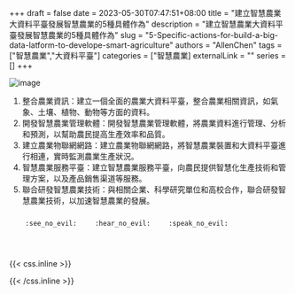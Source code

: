 +++ 
draft = false
date = 2023-05-30T07:47:51+08:00
title = "建立智慧農業大資料平臺發展智慧農業的5種具體作為"
description = "建立智慧農業大資料平臺發展智慧農業的5種具體作為"
slug = "5-Specific-actions-for-build-a-big-data-latform-to-develope-smart-agriculture"
authors = "AllenChen"
tags = ["智慧農業","大資料平臺"]
categories = ["智慧農業]
externalLink = ""
series = []
+++

![image](/images/post/A-rabbit-with-big-blue-eyes-using-server-and-looking-the-screen-with-Van-Gogh-style.jpeg)

1. 整合農業資訊：建立一個全面的農業大資料平臺，整合農業相關資訊，如氣象、土壤、植物、動物等方面的資料。
2. 開發智慧農業管理軟體：開發智慧農業管理軟體，將農業資料進行管理、分析和預測，以幫助農民提高生產效率和品質。
3. 建立農業物聯網網路：建立農業物聯網網路，將智慧農業裝置和大資料平臺進行相連，實時監測農業生產狀況。
4. 智慧農業服務平臺：建立智慧農業服務平臺，向農民提供智慧化生產技術和管理方案，以及產品銷售渠道等服務。
5. 聯合研發智慧農業技術：與相關企業、科學研究單位和高校合作，聯合研發智慧農業技術，以加速智慧農業的發展。

<p><span class="nowrap"><span class="emojify">🙈</span> <code>:see_no_evil:</code></span>  <span class="nowrap"><span class="emojify">🙉</span> <code>:hear_no_evil:</code></span>  <span class="nowrap"><span class="emojify">🙊</span> <code>:speak_no_evil:</code></span></p>
<br>
    

{{< css.inline >}}
<style>
.emojify {
	font-family: Apple Color Emoji, Segoe UI Emoji, NotoColorEmoji, Segoe UI Symbol, Android Emoji, EmojiSymbols;
	font-size: 2rem;
	vertical-align: middle;
}
@media screen and (max-width:650px) {
  .nowrap {
    display: block;
    margin: 25px 0;
  }
}
</style>
{{< /css.inline >}}
